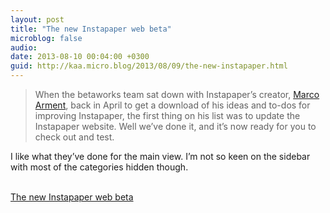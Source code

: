 ```yaml
---
layout: post
title: "The new Instapaper web beta"
microblog: false
audio: 
date: 2013-08-10 00:04:00 +0300
guid: http://kaa.micro.blog/2013/08/09/the-new-instapaper.html
---
```

<blockquote>
<p>When the betaworks team sat down with Instapaper’s creator, <a href="http://marco.org">Marco Arment</a>, back in April to get a download of his ideas and to-dos for improving Instapaper, the first thing on his list was to update the Instapaper website. Well we’ve done it, and it’s now ready for you to check out and test.</p></blockquote>

<p>I like what they&rsquo;ve done for the main view. I&rsquo;m not so keen on the sidebar with most of the categories hidden though.</p><br /><a href='http://blog.instapaper.com/post/57817543037'>The new Instapaper web beta</a>
